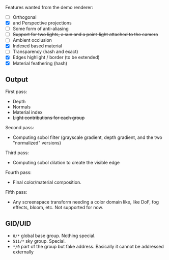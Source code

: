 Features wanted from the demo renderer:

- [ ] Orthogonal
- [x] and Perspective projections
- [ ] Some form of anti-aliasing
- [ ] ~~Support for two lights, a sun and a point-light attached to the camera~~
- [ ] Ambient occlusion
- [x] Indexed based material
- [ ] Transparency (hash and exact)
- [x] Edges highlight / border (to be extended)
- [x] Material feathering (hash)

## Output

First pass:

- Depth
- Normals
- Material index
- ~~Light contributions for each group~~

Second pass:

- Computing sobol filter (grayscale gradient, depth gradient, and the two "normalized" versions)

Third pass:

- Computing sobol dilation to create the visible edge

Fourth pass:

- Final color/material composition.

Fifth pass:

- Any screenspace transform needing a color domain like, like DoF, fog effects, bloom, etc. Not supported for now.

## GID/UID

- `0/*` global base group. Nothing special.
- `511/*` sky group. Special.
- `*/0` part of the group but fake address. Basically it cannot be addressed externally
